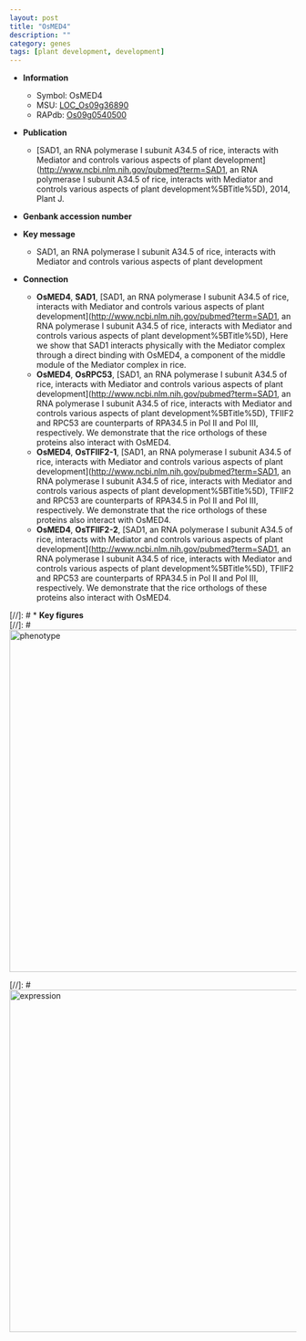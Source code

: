 ```yaml
---
layout: post
title: "OsMED4"
description: ""
category: genes
tags: [plant development, development]
---
```


* **Information**  
    + Symbol: OsMED4  
    + MSU: [LOC_Os09g36890](http://rice.plantbiology.msu.edu/cgi-bin/ORF_infopage.cgi?orf=LOC_Os09g36890)  
    + RAPdb: [Os09g0540500](http://rapdb.dna.affrc.go.jp/viewer/gbrowse_details/irgsp1?name=Os09g0540500)  

* **Publication**  
    + [SAD1, an RNA polymerase I subunit A34.5 of rice, interacts with Mediator and controls various aspects of plant development](http://www.ncbi.nlm.nih.gov/pubmed?term=SAD1, an RNA polymerase I subunit A34.5 of rice, interacts with Mediator and controls various aspects of plant development%5BTitle%5D), 2014, Plant J.

* **Genbank accession number**  

* **Key message**  
    + SAD1, an RNA polymerase I subunit A34.5 of rice, interacts with Mediator and controls various aspects of plant development

* **Connection**  
    + __OsMED4__, __SAD1__, [SAD1, an RNA polymerase I subunit A34.5 of rice, interacts with Mediator and controls various aspects of plant development](http://www.ncbi.nlm.nih.gov/pubmed?term=SAD1, an RNA polymerase I subunit A34.5 of rice, interacts with Mediator and controls various aspects of plant development%5BTitle%5D), Here we show that SAD1 interacts physically with the Mediator complex through a direct binding with OsMED4, a component of the middle module of the Mediator complex in rice.
    + __OsMED4__, __OsRPC53__, [SAD1, an RNA polymerase I subunit A34.5 of rice, interacts with Mediator and controls various aspects of plant development](http://www.ncbi.nlm.nih.gov/pubmed?term=SAD1, an RNA polymerase I subunit A34.5 of rice, interacts with Mediator and controls various aspects of plant development%5BTitle%5D), TFIIF2 and RPC53 are counterparts of RPA34.5 in Pol II and Pol III, respectively. We demonstrate that the rice orthologs of these proteins also interact with OsMED4.
    + __OsMED4__, __OsTFIIF2-1__, [SAD1, an RNA polymerase I subunit A34.5 of rice, interacts with Mediator and controls various aspects of plant development](http://www.ncbi.nlm.nih.gov/pubmed?term=SAD1, an RNA polymerase I subunit A34.5 of rice, interacts with Mediator and controls various aspects of plant development%5BTitle%5D), TFIIF2 and RPC53 are counterparts of RPA34.5 in Pol II and Pol III, respectively. We demonstrate that the rice orthologs of these proteins also interact with OsMED4.
    + __OsMED4__, __OsTFIIF2-2__, [SAD1, an RNA polymerase I subunit A34.5 of rice, interacts with Mediator and controls various aspects of plant development](http://www.ncbi.nlm.nih.gov/pubmed?term=SAD1, an RNA polymerase I subunit A34.5 of rice, interacts with Mediator and controls various aspects of plant development%5BTitle%5D), TFIIF2 and RPC53 are counterparts of RPA34.5 in Pol II and Pol III, respectively. We demonstrate that the rice orthologs of these proteins also interact with OsMED4.

[//]: # * **Key figures**  
[//]: # <img src="http://funRiceGenes.github.io/images/OsMED4.pheno.png" alt="phenotype"  style="width: 600px;"/>

[//]: # <img src="http://funRiceGenes.github.io/images/OsMED4.exp.png" alt="expression"  style="width: 600px;"/>


